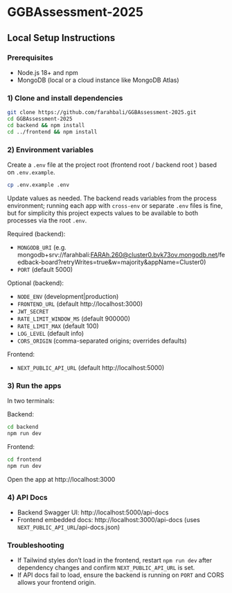# GGBAssessment-2025

## Local Setup Instructions

### Prerequisites
- Node.js 18+ and npm
- MongoDB (local or a cloud instance like MongoDB Atlas)

### 1) Clone and install dependencies
```bash
git clone https://github.com/farahbali/GGBAssessment-2025.git
cd GGBAssessment-2025
cd backend && npm install
cd ../frontend && npm install
```

### 2) Environment variables
Create a `.env` file at the project root (frontend root / backend root ) based on `.env.example`.

```bash
cp .env.example .env
```

Update values as needed. The backend reads variables from the process environment; running each app with `cross-env` or separate `.env` files is fine, but for simplicity this project expects values to be available to both processes via the root `.env`.

Required (backend):
- `MONGODB_URI` (e.g. mongodb+srv://farahbali:FARAh.260@cluster0.bvk73ov.mongodb.net/feedback-board?retryWrites=true&w=majority&appName=Cluster0)
- `PORT` (default 5000)

Optional (backend):
- `NODE_ENV` (development|production)
- `FRONTEND_URL` (default http://localhost:3000)
- `JWT_SECRET`
- `RATE_LIMIT_WINDOW_MS` (default 900000)
- `RATE_LIMIT_MAX` (default 100)
- `LOG_LEVEL` (default info)
- `CORS_ORIGIN` (comma-separated origins; overrides defaults)

Frontend:
- `NEXT_PUBLIC_API_URL` (default http://localhost:5000)

### 3) Run the apps
In two terminals:

Backend:
```bash
cd backend
npm run dev
```

Frontend:
```bash
cd frontend
npm run dev
```

Open the app at http://localhost:3000

### 4) API Docs
- Backend Swagger UI: http://localhost:5000/api-docs
- Frontend embedded docs: http://localhost:3000/api-docs (uses `NEXT_PUBLIC_API_URL`/api-docs.json)

### Troubleshooting
- If Tailwind styles don’t load in the frontend, restart `npm run dev` after dependency changes and confirm `NEXT_PUBLIC_API_URL` is set.
- If API docs fail to load, ensure the backend is running on `PORT` and CORS allows your frontend origin.
